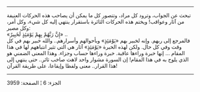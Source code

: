 ------------------------------------------------------------------------

تبحث عن الجواب، وترود كل مراد، وتتصور كل ما يمكن أن يصاحب هذه الحركات
العنيفة من آثار وعواقب! ويختم هذه الحركات الثائرة باستقرار ينتهي إليه كل
شيء، وكل أمر، وكل مصير:  
«إِنَّ رَبَّهُمْ بِهِمْ يَوْمَئِذٍ لَخَبِيرٌ» ..  
فالمرجع إلى ربهم. وإنه لخبير بهم «يَوْمَئِذٍ» وبأحوالهم وأسرارهم.. والله خبير
بهم في كل وقت وفي كل حال. ولكن لهذه الخبرة «يَوْمَئِذٍ» آثار هي التي تثير
انتباههم لها في هذا المقام ... إنها خبرة وراءها عاقبة. خبرة وراءها حساب
وجزاء. وهذا المعنى الضمني هو الذي يلوح به في هذا المقام! إن السورة مشوار
واحد لاهث صاخب ثائر.. حتى ينتهي إلى هذا القرار.. معنى ولفظا وإيقاعا، على
طريقة القرآن!

------------------------------------------------------------------------

الجزء: 6 ¦ الصفحة: 3959
